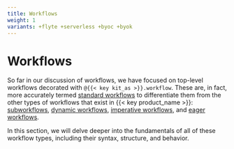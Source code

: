 ```yaml
---
title: Workflows
weight: 1
variants: +flyte +serverless +byoc +byok
---
```


# Workflows

So far in our discussion of workflows, we have focused on top-level workflows decorated with `@{{< key kit_as >}}.workflow`.
These are, in fact, more accurately termed [standard workflows](./standard-workflows.md) to differentiate them from the other types of workflows that exist in {{< key product_name >}}: [subworkflows](./subworkflows-and-sub-launch-plans.md), [dynamic workflows](./dynamic-workflows), [imperative workflows](./imperative-workflows.md),  and [eager workflows](./eager-workflows.md).

In this section, we will delve deeper into the fundamentals of all of these workflow types, including their syntax, structure, and behavior.
